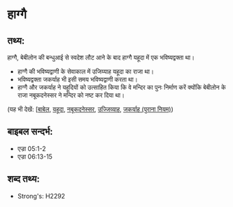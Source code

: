# हाग्गै #

## तथ्य: ##

हाग्गै, बेबीलोन की बन्धुआई से स्वदेश लौट आने के बाद हाग्गै यहूदा में एक भविष्यद्वक्ता था।

* हाग्गै की भविष्यद्वाणी के सेवाकाल में उजिय्याह यहूदा का राजा था।
* भविष्यद्वक्ता जकर्याह भी इसी समय भविष्यद्वाणी करता था।
* हाग्गै और जकर्याह ने यहूदियों को उत्साहित किया कि वे मन्दिर का पुनः निर्माण करें क्योंकि बेबीलोन के राजा नबूकदनेस्सर ने मन्दिर को नष्ट कर दिया था।

(यह भी देखें: [[बाबेल](../babylon.md), [यहूदा](../kingdomofjudah.md), [नबूकदनेस्सर](../nebuchadnezzar.md), [उज्जिय्याह](../uzziah.md), [जकर्याह (पुराना नियम)](../zechariahot.md))

## बाइबल सन्दर्भ: ##

* एज्रा 05:1-2
* एज्रा 06:13-15

## शब्द तथ्य: ##

* Strong's: H2292
